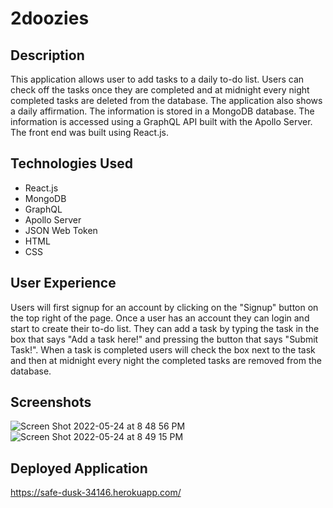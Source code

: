 # 2doozies

## Description
This application allows user to add tasks to a daily to-do list. Users can check off the tasks once they are completed and at midnight every night completed tasks are deleted from the database. The application also shows a daily affirmation. The information is stored in a MongoDB database. The information is accessed using a GraphQL API built with the Apollo Server. The front end was built using React.js.

## Technologies Used
  * React.js
  * MongoDB
  * GraphQL
  * Apollo Server
  * JSON Web Token
  * HTML
  * CSS
  
## User Experience
Users will first signup for an account by clicking on the "Signup" button on the top right of the page. Once a user has an account they can login and start to create their to-do list. They can add a task by typing the task in the box that says "Add a task here!" and pressing the button that says "Submit Task!". When a task is completed users will check the box next to the task and then at midnight every night the completed tasks are removed from the database.

## Screenshots
![Screen Shot 2022-05-24 at 8 48 56 PM](https://user-images.githubusercontent.com/95373448/170170591-471fa9ba-efc8-43cb-ba03-fddb7e54f69d.png)
![Screen Shot 2022-05-24 at 8 49 15 PM](https://user-images.githubusercontent.com/95373448/170170600-73bd0fcd-4fd1-4018-bf79-85afdb46eb09.png)

## Deployed Application
https://safe-dusk-34146.herokuapp.com/
